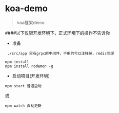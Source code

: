 # koa-demo
> koa框架demo

####以下仅限开发环境下，正式环境下的操作不告诉你
- 准备
```
 ./src/app 里有grpc的中间件，不用的可以注释掉，redis同理

npm install
npm install nodemon -g
```
- 启动项目(开发环境)
```
npm start 普通启动
```
或
```
npm watch 自动更新
```